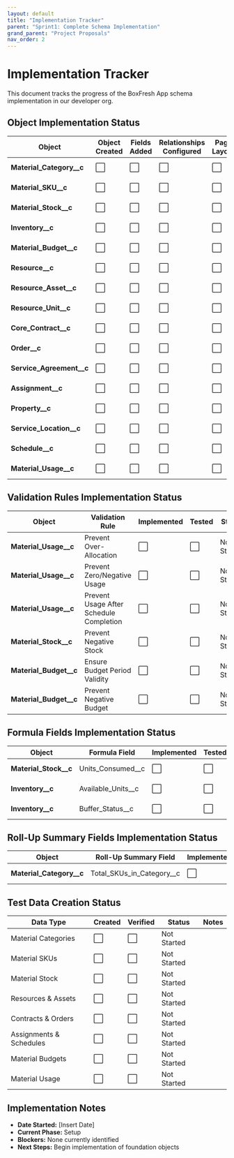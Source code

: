```yaml
---
layout: default
title: "Implementation Tracker"
parent: "Sprint1: Complete Schema Implementation"
grand_parent: "Project Proposals"
nav_order: 2
---
```


# Implementation Tracker

This document tracks the progress of the BoxFresh App schema implementation in our developer org.

## Object Implementation Status

| Object                   | Object Created | Fields Added | Relationships Configured | Page Layout | Status      | Notes |
| ------------------------ | -------------- | ------------ | ------------------------ | ----------- | ----------- | ----- |
| **Material_Category__c** | ⬜              | ⬜            | ⬜                        | ⬜           | Not Started |       |
| **Material_SKU__c**      | ⬜              | ⬜            | ⬜                        | ⬜           | Not Started |       |
| **Material_Stock__c**    | ⬜              | ⬜            | ⬜                        | ⬜           | Not Started |       |
| **Inventory__c**         | ⬜              | ⬜            | ⬜                        | ⬜           | Not Started |       |
| **Material_Budget__c**   | ⬜              | ⬜            | ⬜                        | ⬜           | Not Started |       |
| **Resource__c**          | ⬜              | ⬜            | ⬜                        | ⬜           | Not Started |       |
| **Resource_Asset__c**    | ⬜              | ⬜            | ⬜                        | ⬜           | Not Started |       |
| **Resource_Unit__c**     | ⬜              | ⬜            | ⬜                        | ⬜           | Not Started |       |
| **Core_Contract__c**     | ⬜              | ⬜            | ⬜                        | ⬜           | Not Started |       |
| **Order__c**             | ⬜              | ⬜            | ⬜                        | ⬜           | Not Started |       |
| **Service_Agreement__c** | ⬜              | ⬜            | ⬜                        | ⬜           | Not Started |       |
| **Assignment__c**        | ⬜              | ⬜            | ⬜                        | ⬜           | Not Started |       |
| **Property__c**          | ⬜              | ⬜            | ⬜                        | ⬜           | Not Started |       |
| **Service_Location__c**  | ⬜              | ⬜            | ⬜                        | ⬜           | Not Started |       |
| **Schedule__c**          | ⬜              | ⬜            | ⬜                        | ⬜           | Not Started |       |
| **Material_Usage__c**    | ⬜              | ⬜            | ⬜                        | ⬜           | Not Started |       |

## Validation Rules Implementation Status

| Object | Validation Rule | Implemented | Tested | Status | Notes |
|--------|----------------|------------|--------|--------|-------|
| **Material_Usage__c** | Prevent Over-Allocation | ⬜ | ⬜ | Not Started | |
| **Material_Usage__c** | Prevent Zero/Negative Usage | ⬜ | ⬜ | Not Started | |
| **Material_Usage__c** | Prevent Usage After Schedule Completion | ⬜ | ⬜ | Not Started | |
| **Material_Stock__c** | Prevent Negative Stock | ⬜ | ⬜ | Not Started | |
| **Material_Budget__c** | Ensure Budget Period Validity | ⬜ | ⬜ | Not Started | |
| **Material_Budget__c** | Prevent Negative Budget | ⬜ | ⬜ | Not Started | |

## Formula Fields Implementation Status

| Object | Formula Field | Implemented | Tested | Status | Notes |
|--------|--------------|------------|--------|--------|-------|
| **Material_Stock__c** | Units_Consumed__c | ⬜ | ⬜ | Not Started | |
| **Inventory__c** | Available_Units__c | ⬜ | ⬜ | Not Started | |
| **Inventory__c** | Buffer_Status__c | ⬜ | ⬜ | Not Started | |

## Roll-Up Summary Fields Implementation Status

| Object | Roll-Up Summary Field | Implemented | Tested | Status | Notes |
|--------|----------------------|------------|--------|--------|-------|
| **Material_Category__c** | Total_SKUs_in_Category__c | ⬜ | ⬜ | Not Started | |

## Test Data Creation Status

| Data Type | Created | Verified | Status | Notes |
|-----------|---------|----------|--------|-------|
| Material Categories | ⬜ | ⬜ | Not Started | |
| Material SKUs | ⬜ | ⬜ | Not Started | |
| Material Stock | ⬜ | ⬜ | Not Started | |
| Resources & Assets | ⬜ | ⬜ | Not Started | |
| Contracts & Orders | ⬜ | ⬜ | Not Started | |
| Assignments & Schedules | ⬜ | ⬜ | Not Started | |
| Material Budgets | ⬜ | ⬜ | Not Started | |
| Material Usage | ⬜ | ⬜ | Not Started | |

## Implementation Notes

- **Date Started:** [Insert Date]
- **Current Phase:** Setup
- **Blockers:** None currently identified
- **Next Steps:** Begin implementation of foundation objects 